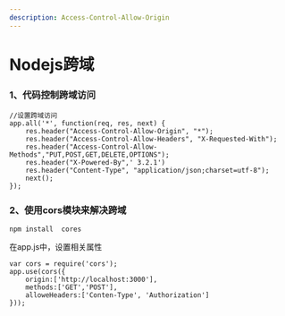 ```yaml
---
description: Access-Control-Allow-Origin
---
```


# Nodejs跨域

### 1、代码控制跨域访问

```text
//设置跨域访问  
app.all('*', function(req, res, next) {  
    res.header("Access-Control-Allow-Origin", "*");  
    res.header("Access-Control-Allow-Headers", "X-Requested-With");  
    res.header("Access-Control-Allow-Methods","PUT,POST,GET,DELETE,OPTIONS");  
    res.header("X-Powered-By",' 3.2.1')  
    res.header("Content-Type", "application/json;charset=utf-8");  
    next();  
}); 
```

### 2、使用cors模块来解决跨域

```text
npm install  cores
```

在app.js中，设置相关属性

```text
var cors = require('cors');
app.use(cors({
    origin:['http://localhost:3000'],
    methods:['GET','POST'],
    alloweHeaders:['Conten-Type', 'Authorization']
}));
```

